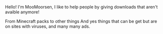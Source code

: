 Hello! I'm MooMoorsen, I like to help people by giving downloads that aren't avaible anymore!

From Minecraft packs to other things
And yes things that can be get but are on sites with viruses, and many many ads.
